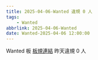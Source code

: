 ```yaml
---
title: 2025-04-06-Wanted 違規 0 人
tags:
    - Wanted
abbrlink: 2025-04-06-Wanted
date: Wanted-2025-04-06 12:00:00
---
```

Wanted 板 [板規連結](https://www.ptt.cc/bbs/Wanted/M.1608829773.A.D3B.html)
昨天違規 0 人
